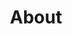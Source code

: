 ---
title: "About"
description: "Maker of digital products and services, helping you make your digital business great."

#intro
intro:
  title: "Maker of digital products and services, helping you make your digital business great."
  description: "Working remotely full-time, I love making digital products — both professionally and on the side — that help you make your digital business great. My main topics of interest are digital business building, startups, and the <a href=\"https://jamstack.org/\" target=\"_blank\" rel=\"noopener\">Jamstack</a>. In developing products and services, I like embracing an <a href=\"https://www.embeddedentrepreneur.com/\" target=\"_blank\" rel=\"noopener\">audience-driven</a> and <a href=\"https://www.strategyzer.com/books/testing-business-ideas-david-j-bland\" target=\"_blank\" rel=\"noopener\">evidence-based</a> approach.


  I hold a Master of Science degree in Economics and Business from Erasmus University Rotterdam. I have worked as a business analyst, project manager, and business developer for several international banks. Currently, I'm the founder and CEO of <a href=\"https://ventizo.com/\" target=\"_blank\" rel=\"noopener\">Ventizo</a>, formerly a digital agency (2010-2020), now a digital products company headquartered in the Netherlands."

  # about images
  images:
  - src: "/images/about/europe-middle-east-africa.png"
    width: "680px"
    height: "380px"
    grid_class: "col-lg-6"

  - src: "/images/about/asia-pacific.png"
    width: "460px"
    height: "515px"
    grid_class: "col-lg-3 col-6"

  - src: "/images/about/americas.png"
    width: "460px"
    height: "444px"
    grid_class: "col-lg-3 col-6"


# our writers
# if "enable: false" authors/writers will not show on the about page
our_writers:
  enable: false

---